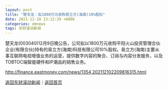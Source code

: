 ```yaml
---
layout: post
title: "楚天龙：拟1800万元收购易立方(海南)10%股权"
date: 2021-12-10 13:12:29 +0800
categories: emnews
tags: 东财滚动新闻
---
```


楚天龙(003040)12月9日晚公告，公司拟以1800万元收购平阳火山投资管理合伙企业(有限合伙)持有的易立方(海南)科技有限公司10%股权。易立方(海南)主要从事互联网电视增值业务的运营，提供数字内容的聚合、订阅与内容分发服务，以及TOBTOC端智能硬件和IP潮品的销售业务。

<http://finance.eastmoney.com/news/1354,202112102209816315.html>

[返回东财滚动新闻](//finews.withounder.com/emnews/)｜[返回首页](//finews.withounder.com/)